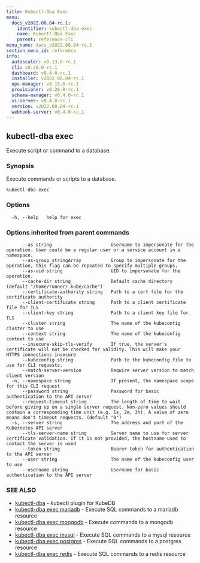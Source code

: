```yaml
---
title: Kubectl-Dba Exec
menu:
  docs_v2022.08.04-rc.1:
    identifier: kubectl-dba-exec
    name: Kubectl-Dba Exec
    parent: reference-cli
menu_name: docs_v2022.08.04-rc.1
section_menu_id: reference
info:
  autoscaler: v0.13.0-rc.1
  cli: v0.28.0-rc.1
  dashboard: v0.4.0-rc.1
  installer: v2022.08.04-rc.1
  ops-manager: v0.15.0-rc.1
  provisioner: v0.28.0-rc.1
  schema-manager: v0.4.0-rc.1
  ui-server: v0.4.0-rc.1
  version: v2022.08.04-rc.1
  webhook-server: v0.4.0-rc.1
---
```


## kubectl-dba exec

Execute script or command to a database.

### Synopsis

Execute commands or scripts to a database.

```
kubectl-dba exec
```

### Options

```
  -h, --help   help for exec
```

### Options inherited from parent commands

```
      --as string                      Username to impersonate for the operation. User could be a regular user or a service account in a namespace.
      --as-group stringArray           Group to impersonate for the operation, this flag can be repeated to specify multiple groups.
      --as-uid string                  UID to impersonate for the operation.
      --cache-dir string               Default cache directory (default "/home/runner/.kube/cache")
      --certificate-authority string   Path to a cert file for the certificate authority
      --client-certificate string      Path to a client certificate file for TLS
      --client-key string              Path to a client key file for TLS
      --cluster string                 The name of the kubeconfig cluster to use
      --context string                 The name of the kubeconfig context to use
      --insecure-skip-tls-verify       If true, the server's certificate will not be checked for validity. This will make your HTTPS connections insecure
      --kubeconfig string              Path to the kubeconfig file to use for CLI requests.
      --match-server-version           Require server version to match client version
  -n, --namespace string               If present, the namespace scope for this CLI request
      --password string                Password for basic authentication to the API server
      --request-timeout string         The length of time to wait before giving up on a single server request. Non-zero values should contain a corresponding time unit (e.g. 1s, 2m, 3h). A value of zero means don't timeout requests. (default "0")
  -s, --server string                  The address and port of the Kubernetes API server
      --tls-server-name string         Server name to use for server certificate validation. If it is not provided, the hostname used to contact the server is used
      --token string                   Bearer token for authentication to the API server
      --user string                    The name of the kubeconfig user to use
      --username string                Username for basic authentication to the API server
```

### SEE ALSO

* [kubectl-dba](/docs/v2022.08.04-rc.1/reference/cli/kubectl-dba)	 - kubectl plugin for KubeDB
* [kubectl-dba exec mariadb](/docs/v2022.08.04-rc.1/reference/cli/kubectl-dba_exec_mariadb)	 - Execute SQL commands to a mariadb resource
* [kubectl-dba exec mongodb](/docs/v2022.08.04-rc.1/reference/cli/kubectl-dba_exec_mongodb)	 - Execute commands to a mongodb resource
* [kubectl-dba exec mysql](/docs/v2022.08.04-rc.1/reference/cli/kubectl-dba_exec_mysql)	 - Execute SQL commands to a mysql resource
* [kubectl-dba exec postgres](/docs/v2022.08.04-rc.1/reference/cli/kubectl-dba_exec_postgres)	 - Execute SQL commands to a postgres resource
* [kubectl-dba exec redis](/docs/v2022.08.04-rc.1/reference/cli/kubectl-dba_exec_redis)	 - Execute SQL commands to a redis resource


